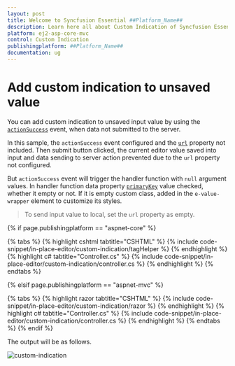 ```yaml
---
layout: post
title: Welcome to Syncfusion Essential ##Platform_Name##
description: Learn here all about Custom Indication of Syncfusion Essential ##Platform_Name## widgets based on HTML5 and jQuery.
platform: ej2-asp-core-mvc
control: Custom Indication
publishingplatform: ##Platform_Name##
documentation: ug
---
```



# Add custom indication to unsaved value

You can add custom indication to unsaved input value by using the [`actionSuccess`](https://help.syncfusion.com/cr/aspnetcore-js2/Syncfusion.EJ2.InPlaceEditor.InPlaceEditor.html#Syncfusion_EJ2_InPlaceEditor_InPlaceEditor_ActionSuccess) event, when data not submitted to the server.

In this sample, the `actionSuccess` event configured and the [`url`](https://help.syncfusion.com/cr/aspnetcore-js2/Syncfusion.EJ2.InPlaceEditor.InPlaceEditor.html#Syncfusion_EJ2_InPlaceEditor_InPlaceEditor_Url) property not included. Then submit button clicked, the current editor value saved into input and data sending to server action prevented due to the `url` property not configured.

But `actionSuccess` event will trigger the handler function with `null` argument values. In handler function data property [`primaryKey`](https://help.syncfusion.com/cr/aspnetcore-js2/Syncfusion.EJ2.InPlaceEditor.InPlaceEditor.html#Syncfusion_EJ2_InPlaceEditor_InPlaceEditor_PrimaryKey) value checked, whether it empty or not. If it is empty custom class, added in the `e-value-wrapper` element to customize its styles.

> To send input value to local, set the `url` property as empty.

{% if page.publishingplatform == "aspnet-core" %}

{% tabs %}
{% highlight cshtml tabtitle="CSHTML" %}
{% include code-snippet/in-place-editor/custom-indication/tagHelper %}
{% endhighlight %}
{% highlight c# tabtitle="Controller.cs" %}
{% include code-snippet/in-place-editor/custom-indication/controller.cs %}
{% endhighlight %}
{% endtabs %}

{% elsif page.publishingplatform == "aspnet-mvc" %}

{% tabs %}
{% highlight razor tabtitle="CSHTML" %}
{% include code-snippet/in-place-editor/custom-indication/razor %}
{% endhighlight %}
{% highlight c# tabtitle="Controller.cs" %}
{% include code-snippet/in-place-editor/custom-indication/controller.cs %}
{% endhighlight %}
{% endtabs %}
{% endif %}



The output will be as follows.

![custom-indication](../../in-place-editor/images/custom-indication.PNG)